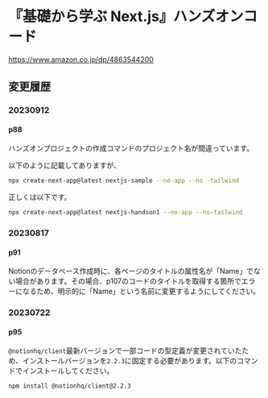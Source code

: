 # 『基礎から学ぶ Next.js』ハンズオンコード

https://www.amazon.co.jp/dp/4863544200

## 変更履歴

### 20230912

#### p88

ハンズオンプロジェクトの作成コマンドのプロジェクト名が間違っています。

以下のように記載してありますが、

```bash
npx create-next-app@latest nextjs-sample --no-app --no -tailwind
```

正しくは以下です。

```bash
npx create-next-app@latest nextjs-handson1 --no-app --no-tailwind
```

### 20230817

#### p91

Notionのデータベース作成時に、各ページのタイトルの属性名が「Name」でない場合があります。その場合、p107のコードのタイトルを取得する箇所でエラーになるため、明示的に「Name」という名前に変更するようにしてください。

### 20230722

#### p95

`@notionhq/client`最新バージョンで一部コードの型定義が変更されていたため、インストールバージョンを`2.2.3`に固定する必要があります。以下のコマンドでインストールしてください。

```bash
npm install @notionhq/client@2.2.3
```
